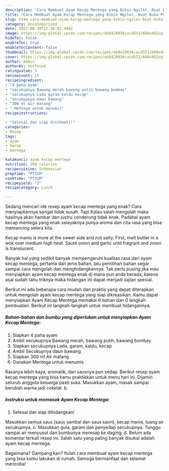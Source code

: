 ```yaml
---
description: "Cara Membuat Ayam Kecap Mentega yang Bikin Ngiler, Buat Buka Puasa Lezat"
title: "Cara Membuat Ayam Kecap Mentega yang Bikin Ngiler, Buat Buka Puasa Lezat"
slug: 1144-cara-membuat-ayam-kecap-mentega-yang-bikin-ngiler-buat-buka-puasa-lezat
category: Uncategorized
date: 2022-08-30T22:30:02.490Z
image: https://img-global.cpcdn.com/recipes/eb9420036cacd553/680x482cq70/ayam-kecap-mentega-foto-resep-utama.jpg
hideToc: false
enableToc: true
enableTocContent: false
thumbnail: https://img-global.cpcdn.com/recipes/eb9420036cacd553/680x482cq70/ayam-kecap-mentega-foto-resep-utama.jpg
cover: https://img-global.cpcdn.com/recipes/eb9420036cacd553/680x482cq70/ayam-kecap-mentega-foto-resep-utama.jpg
author: Admin
authorAv: notfound
ratingvalue: 5
reviewcount: 15
recipeingredient:
- "4 paha ayam"
- "secukupnya Bawang merah bawang putih bawang bombay"
- "secukupnya Lada garam kaldu kecap"
- "Secukupnya daun bawang"
- "300 ml Air matang"
- " Mentega untuk menumis"
recipeinstructions:

- "Selesai dan siap dinikmati!"
categories:
- Resep
tags:
- ayam
- kecap
- mentega

katakunci: ayam kecap mentega 
nutrition: 209 calories
recipecuisine: Indonesian
preptime: "PT15M"
cooktime: "PT31M"
recipeyield: "2"
recipecategory: Lunch

---
```



Sedang mencari ide resep ayam kecap mentega yang enak? Cara menyiapkannya sangat tidak susah. Tapi Kalau salah mengolah maka hasilnya akan hambar dan justru cenderung tidak enak. Padahal ayam kecap mentega yang enak selayaknya punya aroma dan cita rasa yang bisa memancing selera kita.


Kecap manis is more at the sweet side and not salty. First, melt butter in a wok over medium high heat. Sauté onion and garlic until fragrant and onion is translucent.

Banyak hal yang sedikit banyak mempengaruhi kualitas rasa dari ayam kecap mentega, pertama dari jenis bahan, lalu pemilihan bahan segar sampai cara mengolah dan menghidangkannya. Tak perlu pusing jika mau menyiapkan ayam kecap mentega enak di mana pun anda berada, karena asal sudah tahu triknya maka hidangan ini dapat menjadi sajian spesial.


Berikut ini ada beberapa cara mudah dan praktis yang dapat diterapkan untuk mengolah ayam kecap mentega yang siap dikreasikan. Kamu dapat menyiapkan Ayam Kecap Mentega memakai 6 bahan dan 0 langkah pembuatan. Berikut ini langkah-langkah untuk membuat hidangannya.

<!--inarticleads1-->

##### Bahan-bahan dan bumbu yang diperlukan untuk menyiapkan Ayam Kecap Mentega:

1. Siapkan 4 paha ayam
1. Ambil secukupnya Bawang merah, bawang putih, bawang bombay
1. Siapkan secukupnya Lada, garam, kaldu, kecap
1. Ambil Secukupnya daun bawang
1. Siapkan 300 ml Air matang
1. Gunakan  Mentega untuk menumis


Rasanya lebih kaya, aromatik, dan sausnya pun sedap. Berikut resep ayam kecap mentega yang bisa kamu praktikkan untuk menu hari ini. Dijamin seluruh anggota keluarga pasti suka. Masukkan ayam, masak sampai berubah warna jadi cokelat. b. 

<!--inarticleads2-->

##### Instruksi untuk memasak Ayam Kecap Mentega:


1. Selesai dan siap dihidangkan!

Masukkan semua saus (saus sambal dan saus saori), kecap manis, tuang air secukupnya. c. Masukkan gula, garam dan penyedap secukupnya. Tunggu sampai air menyusut dan bumbunya meresap ke daging. d. Belum ada komentar terkait resep ini. Salah satu yang paling banyak disukai adalah ayam kecap mentega. 

Bagaimana? Gampang kan? Itulah cara membuat ayam kecap mentega yang bisa kamu lakukan di rumah. Semoga bermanfaat dan selamat mencoba!
